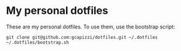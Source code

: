 # My personal dotfiles

These are my personal dotfiles. To use them, use the bootstrap script:

    git clone git@github.com:gcapizzi/dotfiles.git ~/.dotfiles
    ~/.dotfiles/bootstrap.sh
